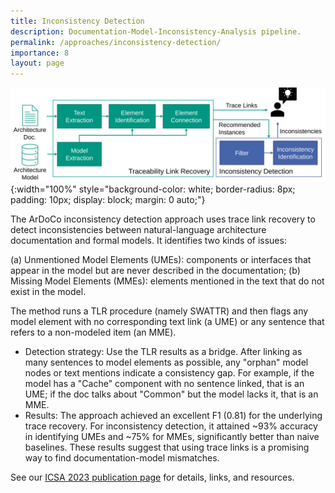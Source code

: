 ```yaml
---
title: Inconsistency Detection
description: Documentation-Model-Inconsistency-Analysis pipeline.
permalink: /approaches/inconsistency-detection/
importance: 8
layout: page
---
```


![Approach Overview](/assets/img/approaches/icsa23-inconsistency.svg){:width="100%" style="background-color: white; border-radius: 8px; padding: 10px; display: block; margin: 0 auto;"}

The ArDoCo inconsistency detection approach uses trace link recovery to detect inconsistencies between natural-language architecture documentation and formal models.
It identifies two kinds of issues:

(a) Unmentioned Model Elements (UMEs): components or interfaces that appear in the model but are never described in the documentation;
(b) Missing Model Elements (MMEs): elements mentioned in the text that do not exist in the model.

The method runs a TLR procedure (namely SWATTR) and then flags any model element with no corresponding text link (a UME) or any sentence that refers to a non-modeled item (an MME).

- Detection strategy: Use the TLR results as a bridge. After linking as many sentences to model elements as possible, any "orphan" model nodes or text mentions indicate a consistency gap. For example, if the model has a "Cache" component with no sentence linked, that is an UME; if the doc talks about "Common" but the model lacks it, that is an MME.
- Results: The approach achieved an excellent F1 (0.81) for the underlying trace recovery. For inconsistency detection, it attained ~93% accuracy in identifying UMEs and ~75% for MMEs, significantly better than naive baselines. These results suggest that using trace links is a promising way to find documentation-model mismatches.

See our [ICSA 2023 publication page](/c/icsa23) for details, links, and resources.
